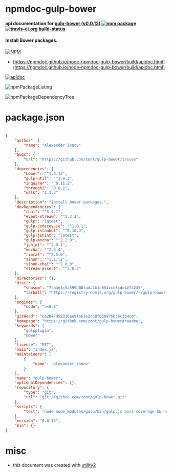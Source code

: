 # npmdoc-gulp-bower

#### api documentation for  [gulp-bower (v0.0.13)](https://github.com/zont/gulp-bower#readme)  [![npm package](https://img.shields.io/npm/v/npmdoc-gulp-bower.svg?style=flat-square)](https://www.npmjs.org/package/npmdoc-gulp-bower) [![travis-ci.org build-status](https://api.travis-ci.org/npmdoc/node-npmdoc-gulp-bower.svg)](https://travis-ci.org/npmdoc/node-npmdoc-gulp-bower)

#### Install Bower packages.

[![NPM](https://nodei.co/npm/gulp-bower.png?downloads=true&downloadRank=true&stars=true)](https://www.npmjs.com/package/gulp-bower)

- [https://npmdoc.github.io/node-npmdoc-gulp-bower/build/apidoc.html](https://npmdoc.github.io/node-npmdoc-gulp-bower/build/apidoc.html)

[![apidoc](https://npmdoc.github.io/node-npmdoc-gulp-bower/build/screenCapture.buildCi.browser.%252Ftmp%252Fbuild%252Fapidoc.html.png)](https://npmdoc.github.io/node-npmdoc-gulp-bower/build/apidoc.html)

![npmPackageListing](https://npmdoc.github.io/node-npmdoc-gulp-bower/build/screenCapture.npmPackageListing.svg)

![npmPackageDependencyTree](https://npmdoc.github.io/node-npmdoc-gulp-bower/build/screenCapture.npmPackageDependencyTree.svg)



# package.json

```json

{
    "author": {
        "name": "Alexander Zonov"
    },
    "bugs": {
        "url": "https://github.com/zont/gulp-bower/issues"
    },
    "dependencies": {
        "bower": "^1.3.12",
        "gulp-util": "^3.0.1",
        "inquirer": "^0.11.2",
        "through2": "0.6.2",
        "walk": "2.3.3"
    },
    "description": "Install Bower packages.",
    "devDependencies": {
        "chai": "^3.4.1",
        "event-stream": "^3.3.2",
        "gulp": "latest",
        "gulp-codecov.io": "^1.0.1",
        "gulp-istanbul": "^0.10.3",
        "gulp-jshint": "latest",
        "gulp-mocha": "^2.2.0",
        "jshint": "^2.9.1",
        "mocha": "^2.3.4",
        "rimraf": "^2.5.0",
        "sinon": "^1.17.2",
        "sinon-chai": "^2.8.0",
        "stream-assert": "^2.0.3"
    },
    "directories": {},
    "dist": {
        "shasum": "7ca4e3c5a599d08fada2b1c054cce8cde4e74235",
        "tarball": "https://registry.npmjs.org/gulp-bower/-/gulp-bower-0.0.13.tgz"
    },
    "engines": {
        "node": ">=0.8"
    },
    "gitHead": "ca2847d92310ee9fa61e2cc8f05097bb36c334c0",
    "homepage": "https://github.com/zont/gulp-bower#readme",
    "keywords": [
        "gulpplugin",
        "bower"
    ],
    "license": "MIT",
    "main": "index.js",
    "maintainers": [
        {
            "name": "alexander.zonov"
        }
    ],
    "name": "gulp-bower",
    "optionalDependencies": {},
    "repository": {
        "type": "git",
        "url": "git://github.com/zont/gulp-bower.git"
    },
    "scripts": {
        "test": "node node_modules/gulp/bin/gulp.js post-coverage && node node_modules/gulp/bin/gulp.js lint"
    },
    "version": "0.0.13",
    "bin": {}
}
```



# misc
- this document was created with [utility2](https://github.com/kaizhu256/node-utility2)
